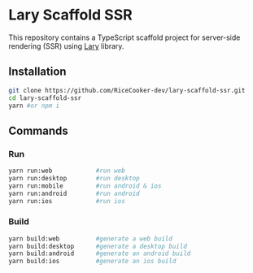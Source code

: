 # Lary Scaffold SSR

This repository contains a TypeScript scaffold project for server-side rendering (SSR) using <a target="_blank" href="https://github.com/RiceCooker-dev/Lary/tree/master">Lary</a> library.

## Installation

```bash
git clone https://github.com/RiceCooker-dev/lary-scaffold-ssr.git
cd lary-scaffold-ssr
yarn #or npm i
```
## Commands
### Run
```bash
yarn run:web            #run web
yarn run:desktop        #run desktop
yarn run:mobile         #run android & ios
yarn run:android        #run android
yarn run:ios            #run ios
```
### Build
```bash
yarn build:web          #generate a web build
yarn build:desktop      #generate a desktop build
yarn build:android      #generate an android build
yarn build:ios          #generate an ios build
```
